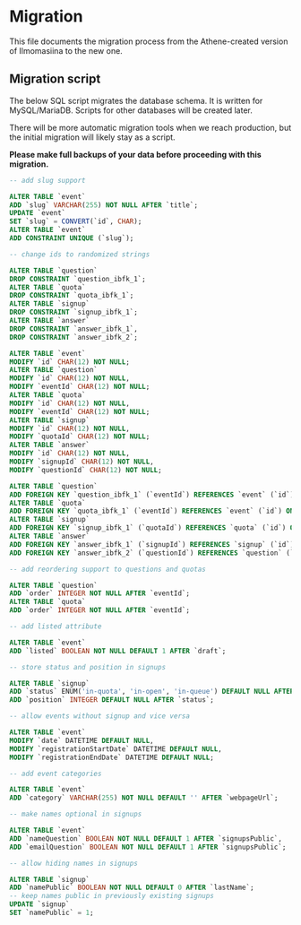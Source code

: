 # Migration 

This file documents the migration process from the Athene-created version of Ilmomasiina to the new one.

## Migration script

The below SQL script migrates the database schema. It is written for MySQL/MariaDB.
Scripts for other databases will be created later.

There will be more automatic migration tools when we reach production, but the initial migration will likely stay
as a script.

**Please make full backups of your data before proceeding with this migration.**

```sql
-- add slug support

ALTER TABLE `event`
ADD `slug` VARCHAR(255) NOT NULL AFTER `title`;
UPDATE `event`
SET `slug` = CONVERT(`id`, CHAR);
ALTER TABLE `event`
ADD CONSTRAINT UNIQUE (`slug`);

-- change ids to randomized strings

ALTER TABLE `question`
DROP CONSTRAINT `question_ibfk_1`;
ALTER TABLE `quota`
DROP CONSTRAINT `quota_ibfk_1`;
ALTER TABLE `signup`
DROP CONSTRAINT `signup_ibfk_1`;
ALTER TABLE `answer`
DROP CONSTRAINT `answer_ibfk_1`,
DROP CONSTRAINT `answer_ibfk_2`;

ALTER TABLE `event`
MODIFY `id` CHAR(12) NOT NULL;
ALTER TABLE `question`
MODIFY `id` CHAR(12) NOT NULL,
MODIFY `eventId` CHAR(12) NOT NULL;
ALTER TABLE `quota`
MODIFY `id` CHAR(12) NOT NULL,
MODIFY `eventId` CHAR(12) NOT NULL;
ALTER TABLE `signup`
MODIFY `id` CHAR(12) NOT NULL,
MODIFY `quotaId` CHAR(12) NOT NULL;
ALTER TABLE `answer`
MODIFY `id` CHAR(12) NOT NULL,
MODIFY `signupId` CHAR(12) NOT NULL,
MODIFY `questionId` CHAR(12) NOT NULL;

ALTER TABLE `question`
ADD FOREIGN KEY `question_ibfk_1` (`eventId`) REFERENCES `event` (`id`) ON DELETE CASCADE ON UPDATE CASCADE;
ALTER TABLE `quota`
ADD FOREIGN KEY `quota_ibfk_1` (`eventId`) REFERENCES `event` (`id`) ON DELETE CASCADE ON UPDATE CASCADE;
ALTER TABLE `signup`
ADD FOREIGN KEY `signup_ibfk_1` (`quotaId`) REFERENCES `quota` (`id`) ON DELETE CASCADE ON UPDATE CASCADE;
ALTER TABLE `answer`
ADD FOREIGN KEY `answer_ibfk_1` (`signupId`) REFERENCES `signup` (`id`) ON DELETE CASCADE ON UPDATE CASCADE,
ADD FOREIGN KEY `answer_ibfk_2` (`questionId`) REFERENCES `question` (`id`) ON DELETE CASCADE ON UPDATE CASCADE;

-- add reordering support to questions and quotas

ALTER TABLE `question`
ADD `order` INTEGER NOT NULL AFTER `eventId`;
ALTER TABLE `quota`
ADD `order` INTEGER NOT NULL AFTER `eventId`;

-- add listed attribute

ALTER TABLE `event`
ADD `listed` BOOLEAN NOT NULL DEFAULT 1 AFTER `draft`;

-- store status and position in signups

ALTER TABLE `signup`
ADD `status` ENUM('in-quota', 'in-open', 'in-queue') DEFAULT NULL AFTER `confirmedAt`,
ADD `position` INTEGER DEFAULT NULL AFTER `status`;

-- allow events without signup and vice versa

ALTER TABLE `event`
MODIFY `date` DATETIME DEFAULT NULL,
MODIFY `registrationStartDate` DATETIME DEFAULT NULL,
MODIFY `registrationEndDate` DATETIME DEFAULT NULL;

-- add event categories

ALTER TABLE `event`
ADD `category` VARCHAR(255) NOT NULL DEFAULT '' AFTER `webpageUrl`;

-- make names optional in signups

ALTER TABLE `event`
ADD `nameQuestion` BOOLEAN NOT NULL DEFAULT 1 AFTER `signupsPublic`,
ADD `emailQuestion` BOOLEAN NOT NULL DEFAULT 1 AFTER `signupsPublic`;

-- allow hiding names in signups

ALTER TABLE `signup`
ADD `namePublic` BOOLEAN NOT NULL DEFAULT 0 AFTER `lastName`;
-- keep names public in previously existing signups
UPDATE `signup`
SET `namePublic` = 1;
```
